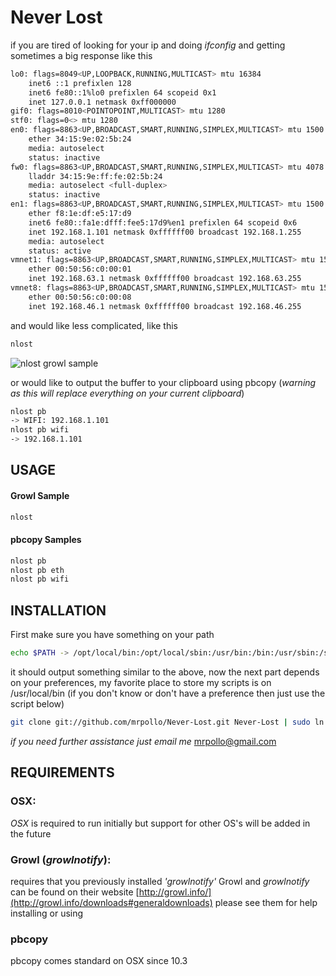 # Never Lost
if you are tired of looking for your ip and doing _ifconfig_ and getting sometimes a big response like this

```bash
lo0: flags=8049<UP,LOOPBACK,RUNNING,MULTICAST> mtu 16384
	inet6 ::1 prefixlen 128 
	inet6 fe80::1%lo0 prefixlen 64 scopeid 0x1 
	inet 127.0.0.1 netmask 0xff000000 
gif0: flags=8010<POINTOPOINT,MULTICAST> mtu 1280
stf0: flags=0<> mtu 1280
en0: flags=8863<UP,BROADCAST,SMART,RUNNING,SIMPLEX,MULTICAST> mtu 1500
	ether 34:15:9e:02:5b:24 
	media: autoselect
	status: inactive
fw0: flags=8863<UP,BROADCAST,SMART,RUNNING,SIMPLEX,MULTICAST> mtu 4078
	lladdr 34:15:9e:ff:fe:02:5b:24 
	media: autoselect <full-duplex>
	status: inactive
en1: flags=8863<UP,BROADCAST,SMART,RUNNING,SIMPLEX,MULTICAST> mtu 1500
	ether f8:1e:df:e5:17:d9 
	inet6 fe80::fa1e:dfff:fee5:17d9%en1 prefixlen 64 scopeid 0x6 
	inet 192.168.1.101 netmask 0xffffff00 broadcast 192.168.1.255
	media: autoselect
	status: active
vmnet1: flags=8863<UP,BROADCAST,SMART,RUNNING,SIMPLEX,MULTICAST> mtu 1500
	ether 00:50:56:c0:00:01 
	inet 192.168.63.1 netmask 0xffffff00 broadcast 192.168.63.255
vmnet8: flags=8863<UP,BROADCAST,SMART,RUNNING,SIMPLEX,MULTICAST> mtu 1500
	ether 00:50:56:c0:00:08 
	inet 192.168.46.1 netmask 0xffffff00 broadcast 192.168.46.255
```

and would like less complicated, like this

```bash
nlost
```
![nlost growl sample](http://cl.ly/image/0J0M2q1W0h0F/Screen%20Shot%202013-02-19%20at%2013.11.07.png "nlos Growl Sample")

or would like to output the buffer to your clipboard using pbcopy (_warning as this will replace everything on your current clipboard_)

```bash
nlost pb
-> WIFI: 192.168.1.101
nlost pb wifi
-> 192.168.1.101
```
## USAGE
#### Growl Sample
```bash
nlost
```
#### pbcopy Samples
```bash
nlost pb
nlost pb eth
nlost pb wifi
```

## INSTALLATION
First make sure you have something on your path

```bash
echo $PATH -> /opt/local/bin:/opt/local/sbin:/usr/bin:/bin:/usr/sbin:/sbin:/usr/local/bin
```
it should output something similar to the above, now the next part depends on your preferences, my favorite place to store my scripts is on /usr/local/bin (if you don't know or don't have a preference then just use the script below)

```bash
git clone git://github.com/mrpollo/Never-Lost.git Never-Lost | sudo ln -sv Never-Lost/nlost /usr/local/bin/nlost
```
_if you need further assistance just email me_ mrpollo@gmail.com

## REQUIREMENTS
### OSX:
_OSX_ is required to run initially but support for other OS's will be added in the future
### Growl (_growlnotify_):
requires that you previously installed _'growlnotify'_ Growl and _growlnotify_ can be found on their website [http://growl.info/](http://growl.info/downloads#generaldownloads)
please see them for help installing or using
### pbcopy
pbcopy comes standard on OSX since 10.3
